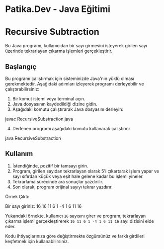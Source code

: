 # Patika.Dev - Java Eğitimi
# Recursive Subtraction

Bu Java programı, kullanıcıdan bir sayı girmesini isteyerek girilen sayı üzerinde tekrarlayan çıkarma işlemleri gerçekleştirir.

## Başlangıç

Bu programı çalıştırmak için sisteminizde Java'nın yüklü olması gerekmektedir. Aşağıdaki adımları izleyerek programı derleyebilir ve çalıştırabilirsiniz:

1. Bir komut istemi veya terminal açın.
2. Java dosyasının kaydedildiği dizine gidin.
3. Aşağıdaki komutu çalıştırarak Java dosyasını derleyin:

javac RecursiveSubstraction.java


4. Derlenen programı aşağıdaki komutu kullanarak çalıştırın:

java RecursiveSubstraction


## Kullanım

1. İstendiğinde, pozitif bir tamsayı girin.
2. Program, girilen sayıdan tekrarlayan olarak 5'i çıkartarak işlem yapar ve sayı sıfırdan küçük veya eşit hale gelene kadar bu işlemi yineler.
3. Tekrarlama sürecinde ara sonuçlar yazdırılır.
4. Son olarak, program orijinal sayıyı tekrar yazdırır.

Örnek Çıktı:

Bir sayı giriniz: 16
16 11 6 1 -4 1 6 11 16

Yukarıdaki örnekte, kullanıcı `16` sayısını girer ve program, tekrarlayan çıkarma işlemi gerçekleştirerek `16 11 6 1 -4 1 6 11 16` sayı dizisini elde eder.

Kodu ihtiyaçlarınıza göre değiştirmekte özgürsünüz ve farklı girdileri keşfetmek için kullanabilirsiniz.
